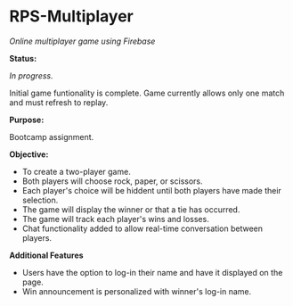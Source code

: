 # RPS-Multiplayer
*Online multiplayer game using Firebase*

**Status:**

*In progress.*

Initial game funtionality is complete. 
Game currently allows only one match and must refresh to replay.

**Purpose:**

Bootcamp assignment.

**Objective:**

* To create a two-player game.
* Both players will choose rock, paper, or scissors.
* Each player's choice will be hiddent until both players have made their selection.
* The game will display the winner or that a tie has occurred.
* The game will track each player's wins and losses.
* Chat functionality added to allow real-time conversation between players.

**Additional Features**
* Users have the option to log-in their name and have it displayed on the page.
* Win announcement is personalized with winner's log-in name.